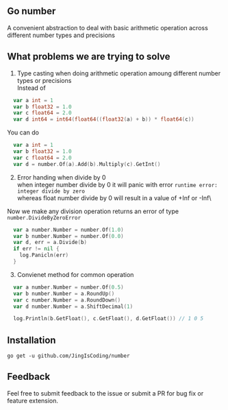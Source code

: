 ## Go number
A convenient abstraction to deal with basic arithmetic operation across different number types and precisions

## What problems we are trying to solve
1. Type casting when doing arithmetic operation amoung different number types or precisions \
Instead of 
```go
  var a int = 1
  var b float32 = 1.0
  var c float64 = 2.0
  var d int64 = int64(float64((float32(a) + b)) * float64(c))
```
  You can do
```go
  var a int = 1
  var b float32 = 1.0
  var c float64 = 2.0
  var d = number.Of(a).Add(b).Multiply(c).GetInt()
```
2. Error handing when divide by 0 \
   when integer number divide by 0 it will panic with error `runtime error: integer divide by zero`\
   whereas float number divide by 0 will result in a value of +Inf or -Inf\
   
Now we make any division operation returns an error of type `number.DivideByZeroError`
```go
  var a number.Number = number.Of(1.0)
  var b number.Number = number.Of(0.0)
  var d, err = a.Divide(b)
  if err != nil {
    log.Panicln(err)
  }
```
3. Convienet method for common operation
```go
  var a number.Number = number.Of(0.5)
  var b number.Number = a.RoundUp()
  var c number.Number = a.RoundDown()
  var d number.Number = a.ShiftDecimal(1)

  log.Println(b.GetFloat(), c.GetFloat(), d.GetFloat()) // 1 0 5
```
## Installation
```
go get -u github.com/JingIsCoding/number
```

## Feedback
Feel free to submit feedback to the issue or submit a PR for bug fix or feature extension.



